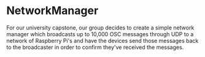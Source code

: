 # NetworkManager
For our university capstone, our group decides to create a simple network manager which broadcasts up to 10,000 OSC messages through UDP to a network of Raspberry Pi's and have the devices send those messages back to the broadcaster in order to confirm they've received the messages. 
